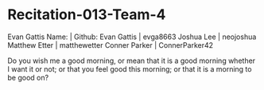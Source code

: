 # Recitation-013-Team-4
Evan Gattis
Name:         |    Github:
Evan Gattis   |    evga8663
Joshua Lee    |    neojoshua
Matthew Etter |    matthewetter
Conner Parker |    ConnerParker42

Do you wish me a good morning, or mean that it is a good morning whether I want it or not; or that you feel good this morning; or that it is a morning to be good on?